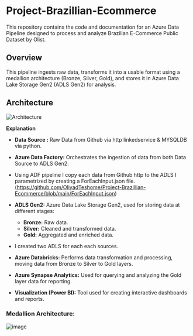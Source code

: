 # Project-Brazillian-Ecommerce

This repository contains the code and documentation for an Azure Data Pipeline designed to process and analyze Brazilian E-Commerce Public Dataset by Olist.

## Overview

This pipeline ingests raw data, transforms it into a usable format using a medallion architecture (Bronze, Silver, Gold), and stores it in Azure Data Lake Storage Gen2 (ADLS Gen2) for analysis.

## Architecture

![Architecture](https://github.com/user-attachments/assets/41da69c5-442c-4c2c-b1c8-846ba1325493)

**Explanation**

* **Data Source :** Raw Data from Github via http linkedservice & MYSQLDB via python.
  
* **Azure Data Factory:** Orchestrates the ingestion of data from both Data Source to ADLS Gen2.
  
* Using ADF pipeline I copy each data from Github http to the ADLS I parametrized by creating a ForEachInput.json file.(https://github.com/OliyadTeshome/Project-Brazillian-Ecommerce/blob/main/ForEachInput.json)
  
* **ADLS Gen2:** Azure Data Lake Storage Gen2, used for storing data at different stages:
    * **Bronze:** Raw data.
    * **Silver:** Cleaned and transformed data.
    * **Gold:** Aggregated and enriched data.
* I created two ADLS for each each sources.

* **Azure Databricks:** Performs data transformation and processing, moving data from Bronze to Silver to Gold layers.
  
* **Azure Synapse Analytics:** Used for querying and analyzing the Gold layer data for reporting.
* **Visualization (Power BI):** Tool used for creating interactive dashboards and reports.

### Medallion Architecture:
![image](https://github.com/user-attachments/assets/cb33d04e-c5cf-4bd8-ad6b-f76486da4cea)


